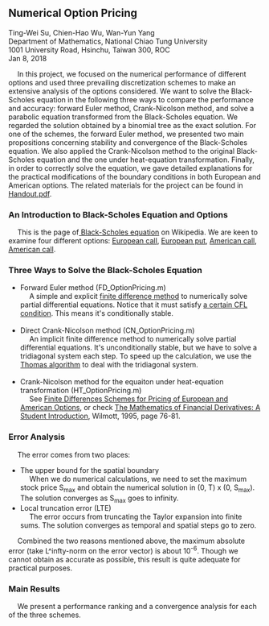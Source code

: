 ## Numerical Option Pricing

Ting-Wei Su, Chien-Hao Wu, Wan-Yun Yang <br>
Department of Mathematics, National Chiao Tung University <br>
1001 University Road, Hsinchu, Taiwan 300, ROC <br>
Jan 8, 2018 <br>

&emsp; In this project, we focused on the numerical performance of different options and used three prevailing discretization schemes to make an extensive analysis of the options considered. We want to solve the Black-Scholes equation in the following three ways to compare the performance and accuracy: forward Euler method, Crank-Nicolson method, and solve a parabolic equation transformed from the Black-Scholes equation. We regarded the solution obtained by a binomial tree as the exact solution. For one of the schemes, the forward Euler method, we presented two main propositions concerning stability and convergence of the Black-Scholes equation. We also applied the Crank-Nicolson method to the original Black-Scholes equation and the one under heat-equation transformation. Finally, in order to correctly solve the equation, we gave detailed explanations for the practical modifications of the boundary conditions in both European and American options. The related materials for the project can be found in <a href="https://github.com/WanYun-Yang/Numerical-Option-Pricing/blob/master/Handout.pdf" title="Title">Handout.pdf</a>.

### An Introduction to Black-Scholes Equation and Options
&emsp; This is the page of<a href="https://en.wikipedia.org/wiki/Black%E2%80%93Scholes_equation" title="Title">
Black-Scholes equation</a> on Wikipedia. 
We are keen to examine four different options: <a href="https://www.investopedia.com/terms/e/europeanoption.asp" title="Title">
European call</a>, <a href="https://www.investopedia.com/terms/e/europeanoption.asp" title="Title">
European put</a>, <a href="https://www.investopedia.com/terms/a/americanoption.asp" title="Title">
American call</a>, <a href="https://www.investopedia.com/terms/a/americanoption.asp" title="Title">
American call</a>. 

### Three Ways to Solve the Black-Scholes Equation
* Forward Euler method (FD_OptionPricing.m) <br>
&emsp; A simple and explicit <a href="https://en.wikipedia.org/wiki/Finite_difference" title="Title">
 finite difference method</a> to numerically solve partial differential equations. Notice that it must satisfy <a href="https://en.wikipedia.org/wiki/Courant%E2%80%93Friedrichs%E2%80%93Lewy_condition" title="Title">
a certain CFL condition</a>. This means it's conditionally stable. <br> <br>
* Direct Crank-Nicolson method (CN_OptionPricing.m) <br>
&emsp; An implicit finite difference method to numerically solve partial differential equations. It's unconditionally stable, but we have to solve a tridiagonal system each step. To speed up the calculation, we use the<a href="https://en.wikipedia.org/wiki/Tridiagonal_matrix_algorithm" title="Title"> Thomas algorithm</a> to deal with the tridiagonal system. <br> <br>
* Crank-Nicolson method for the equaiton under heat-equation transformation (HT_OptionPricing.m) <br>
&emsp; See <a href="https://fenix.tecnico.ulisboa.pt/downloadFile/395139424085/Extended%20Abstract.pdf" title="Title">Finite Differences Schemes for Pricing of European and American Options</a>, or check <a href="https://books.google.com.tw/books?id=VYVhnC3fIVEC&printsec=frontcover&dq=Mathematics+of+Financial+Derivatives+a+Student+Introduction&hl=zh-TW&sa=X&ved=0ahUKEwiXuqKWxu3YAhXGlJQKHfz1BgYQ6AEIJjAA#v=onepage&q=Mathematics%20of%20Financial%20Derivatives%20a%20Student%20Introduction&f=false" title="Title">The Mathematics of Financial Derivatives: A Student Introduction</a>, Wilmott, 1995, page 76-81.



### Error Analysis
&emsp; The error comes from two places:
* The upper bound for the spatial boundary <br>
&emsp; When we do numerical calculations, we need to set the maximum stock price S<sub>max</sub> and obtain the numerical solution in (0, T) x (0, S<sub>max</sub>). The solution converges as S<sub>max</sub> goes to infinity.
* Local truncation error (LTE) <br>
&emsp; The error occurs from truncating the Taylor expansion into finite sums. The solution converges as temporal and spatial steps go to zero.

&emsp; Combined the two reasons mentioned above, the maximum absolute error (take L^infty-norm on the error vector) is about 10<sup>-6</sup>. Though we cannot obtain as accurate as possible, this result is quite adequate for practical purposes.

### Main Results
&emsp; We present a performance ranking and a convergence analysis for each of the three schemes.
